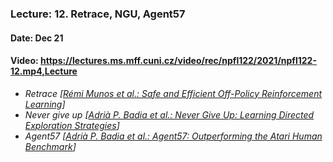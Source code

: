 ### Lecture: 12. Retrace, NGU, Agent57
#### Date: Dec 21
#### Video: https://lectures.ms.mff.cuni.cz/video/rec/npfl122/2021/npfl122-12.mp4,Lecture

- _Retrace [[Rémi Munos et al.: Safe and Efficient Off-Policy Reinforcement Learning](https://arxiv.org/abs/1606.02647)]_
- _Never give up [[Adrià P. Badia et al.: Never Give Up: Learning Directed Exploration Strategies](https://arxiv.org/abs/2002.06038)]_
- _Agent57 [[Adrià P. Badia et al.: Agent57: Outperforming the Atari Human Benchmark](https://arxiv.org/abs/2003.13350)]_

